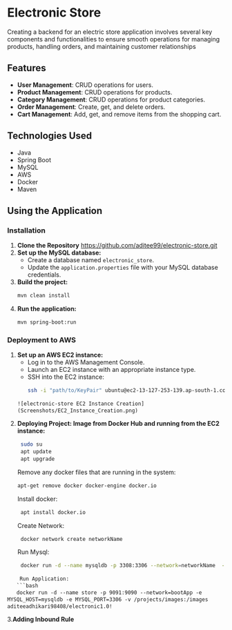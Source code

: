 # Electronic Store
Creating a backend for an electric store application involves several key components and functionalities to ensure smooth operations for managing products, handling orders, and maintaining customer relationships

## Features

- **User Management**: CRUD operations for users.
- **Product Management**: CRUD operations for products.
- **Category Management**: CRUD operations for product categories.
- **Order Management**: Create, get, and delete orders.
- **Cart Management**: Add, get, and remove items from the shopping cart.

## Technologies Used
* Java
* Spring Boot
* MySQL
* AWS
* Docker
* Maven

## Using the Application
### Installation

1. **Clone the Repository**
  https://github.com/aditee99/electronic-store.git
2. **Set up the MySQL database:**
    - Create a database named `electronic_store`.
    - Update the `application.properties` file with your MySQL database credentials.
3.  **Build the project:**
    ```bash
    mvn clean install
    ```
4. **Run the application:**
    ```bash
    mvn spring-boot:run
    ```
### Deployment to AWS

1. **Set up an AWS EC2 instance:**
    - Log in to the AWS Management Console.
    - Launch an EC2 instance with an appropriate instance type.
    - SSH into the EC2 instance:
      ```bash
      ssh -i "path/to/KeyPair" ubuntu@ec2-13-127-253-139.ap-south-1.compute.amazonaws.com
     ```
     ![electronic-store EC2 Instance Creation](Screenshots/EC2_Instance_Creation.png)
2. **Deploying Project: Image from Docker Hub and running from the EC2 instance:**
    ```bash
     sudo su
     apt update
     apt upgrade
    ```
    Remove any docker files that are running in the system:  
    ```bash
    apt-get remove docker docker-engine docker.io
     ```
    Install docker:
   ```bash
    apt install docker.io
    ```
    Create Network:
   ```bash
    docker network create networkName
   ```
    Run Mysql:
   ```bash
    docker run -d --name mysqldb -p 3308:3306 --network=networkName  -e MYSQL_ROOT_PASSWORD=root -e MYSQL_DATABASE=electronic_store -v /projects/data:/var/lib/mysql mysql
```
    Run Application:
   ```bash
   docker run -d --name store -p 9091:9090 --network=bootApp -e MYSQL_HOST=mysqldb -e MYSQL_PORT=3306 -v /projects/images:/images aditeeadhikari98408/electronic1.0!
```
3.**Adding Inbound Rule**
  


